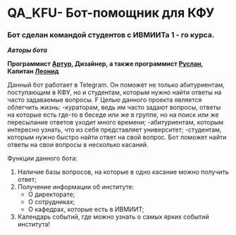 # QA_KFU- Бот-помощник для КФУ

### Бот сделан командой студентов с ИВМИИТа 1 - го курса. 

***Авторы бота***

**Программист [Артур][1], Дизайнер, а также программист [Руслан][2], Капитан [Леонид][3]**

[1]: https://t.me/ar_gin "Артур" 
[2]: https://t.me/auter1 "Руслан"
[3]: https://t.me/ROwaGO "Леня"


Данный бот работает в Telegram. Он поможет не только абитуриентам, поступающим в КФУ, но и студентам, которым нужно найти ответы на часто задаваемые вопросы.
F
Целью данного проекта является облегчить жизнь:
-кураторам, ведь им часто задают вопросы, ответы на которые есть где-то в беседе или же в группе, но на поиск или же пересылание ответов уходит много времени; 
-абитуриентам, которым интересно узнать, что из себя представляет университет; 
-студентам, которым нужно быстро найти ответ на свой вопрос. Бот поможет найти ответы на свои вопросы 
в несколько касаний.

Функции данного бота: 
1. Наличие базы вопросов, на которые в одно касание можно получить ответ; 
2. Получение информации об институте:
    + О директорате; 
    + О сотрудниках;
    + О кафедрах, которые есть в ИВМИИТ;
3. Календарь событий, где можно узнать о самых ярких событий института!
